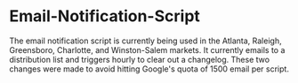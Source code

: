 # Email-Notification-Script


The email notification script is currently being used in the Atlanta, Raleigh, Greensboro, Charlotte, and Winston-Salem markets. It currently  emails to a distribution list and triggers hourly to clear out a changelog. These two changes were made to avoid hitting Google's quota of 1500 email per script.

